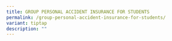 ```yaml
---
title: GROUP PERSONAL ACCIDENT INSURANCE FOR STUDENTS
permalink: /group-personal-accident-insurance-for-students/
variant: tiptap
description: ""
---
```

